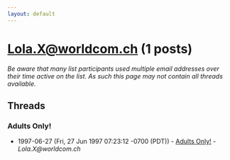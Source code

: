 ```yaml
---
layout: default
---
```


# Lola.X@worldcom.ch (1 posts)

_Be aware that many list participants used multiple email addresses over their time active on the list. As such this page may not contain all threads available._

## Threads

### Adults Only!
+ 1997-06-27 (Fri, 27 Jun 1997 07:23:12 -0700 (PDT)) - [Adults Only!](/archive/1997/06/4317917c885160ac7127ec86ccee741febfc7d8541231458233f7a97caaa817d) - _Lola.X@worldcom.ch_


